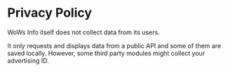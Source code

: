 # Privacy Policy
WoWs Info itself does not collect data from its users.

It only requests and displays data from a public API and some of them are saved locally. However, some third party modules might collect your advertising ID.
